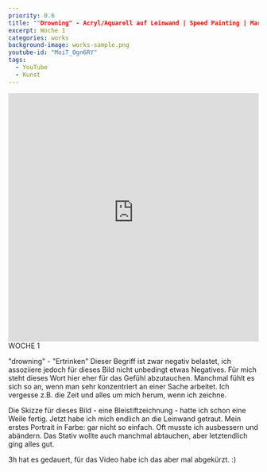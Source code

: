 ```yaml
---
priority: 0.6
title: ""Drowning" - Acryl/Aquarell auf Leinwand | Speed Painting | Marika"
excerpt: Woche 1
categories: works
background-image: works-sample.png
youtube-id: "MoiT_Ogn6RY"
tags:
  - YouTube
  - Kunst
---
```

<span class="image featured"></span>
<iframe width="100%" height="500px" src="https://www.youtube-nocookie.com/embed/MoiT_Ogn6RY" frameborder="0" allow="autoplay; encrypted-media" allowfullscreen></iframe>
WOCHE 1

"drowning" - "Ertrinken"
Dieser Begriff ist zwar negativ belastet, ich assoziiere jedoch für dieses Bild nicht unbedingt etwas Negatives. Für mich steht dieses Wort hier eher für das Gefühl abzutauchen. Manchmal fühlt es sich so an, wenn man sehr konzentriert an einer Sache arbeitet. Ich vergesse z.B. die Zeit und alles um mich herum, wenn ich zeichne.

Die Skizze für dieses Bild - eine Bleistiftzeichnung - hatte ich schon eine Weile fertig. Jetzt habe ich mich endlich an die Leinwand getraut. Mein erstes Portrait in Farbe: gar nicht so einfach. Oft musste ich ausbessern und abändern. Das Stativ wollte auch manchmal abtauchen, aber letztendlich ging alles gut.

3h hat es gedauert, für das Video habe ich das aber mal abgekürzt. :)
